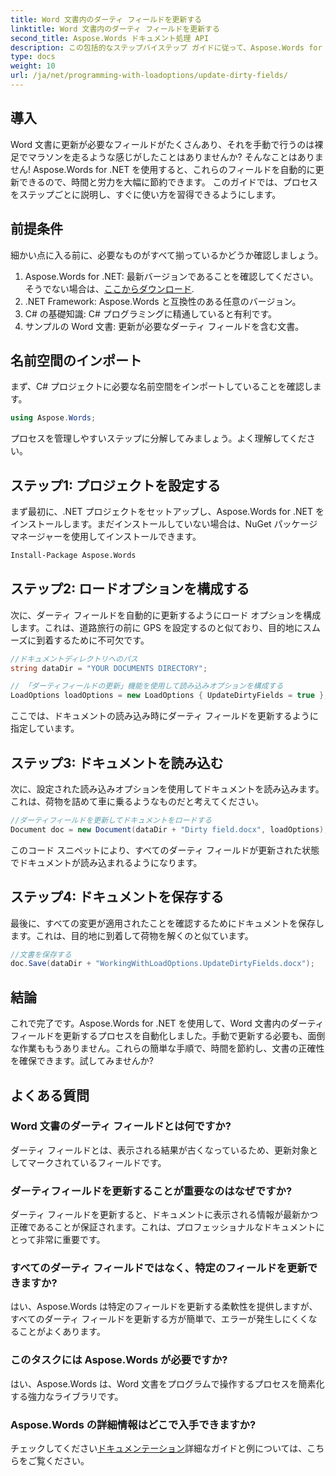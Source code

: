 ```yaml
---
title: Word 文書内のダーティ フィールドを更新する
linktitle: Word 文書内のダーティ フィールドを更新する
second_title: Aspose.Words ドキュメント処理 API
description: この包括的なステップバイステップ ガイドに従って、Aspose.Words for .NET を使用して Word 文書内のダーティ フィールドを簡単に更新します。
type: docs
weight: 10
url: /ja/net/programming-with-loadoptions/update-dirty-fields/
---
```


## 導入

Word 文書に更新が必要なフィールドがたくさんあり、それを手動で行うのは裸足でマラソンを走るような感じがしたことはありませんか? そんなことはありません! Aspose.Words for .NET を使用すると、これらのフィールドを自動的に更新できるので、時間と労力を大幅に節約できます。 このガイドでは、プロセスをステップごとに説明し、すぐに使い方を習得できるようにします。

## 前提条件

細かい点に入る前に、必要なものがすべて揃っているかどうか確認しましょう。

1.  Aspose.Words for .NET: 最新バージョンであることを確認してください。そうでない場合は、[ここからダウンロード](https://releases.aspose.com/words/net/).
2. .NET Framework: Aspose.Words と互換性のある任意のバージョン。
3. C# の基礎知識: C# プログラミングに精通していると有利です。
4. サンプルの Word 文書: 更新が必要なダーティ フィールドを含む文書。

## 名前空間のインポート

まず、C# プロジェクトに必要な名前空間をインポートしていることを確認します。

```csharp
using Aspose.Words;
```

プロセスを管理しやすいステップに分解してみましょう。よく理解してください。

## ステップ1: プロジェクトを設定する

まず最初に、.NET プロジェクトをセットアップし、Aspose.Words for .NET をインストールします。まだインストールしていない場合は、NuGet パッケージ マネージャーを使用してインストールできます。

```bash
Install-Package Aspose.Words
```

## ステップ2: ロードオプションを構成する

次に、ダーティ フィールドを自動的に更新するようにロード オプションを構成します。これは、道路旅行の前に GPS を設定するのと似ており、目的地にスムーズに到着するために不可欠です。

```csharp
//ドキュメントディレクトリへのパス
string dataDir = "YOUR DOCUMENTS DIRECTORY";

// 「ダーティフィールドの更新」機能を使用して読み込みオプションを構成する
LoadOptions loadOptions = new LoadOptions { UpdateDirtyFields = true };
```

ここでは、ドキュメントの読み込み時にダーティ フィールドを更新するように指定しています。

## ステップ3: ドキュメントを読み込む

次に、設定された読み込みオプションを使用してドキュメントを読み込みます。これは、荷物を詰めて車に乗るようなものだと考えてください。

```csharp
//ダーティフィールドを更新してドキュメントをロードする
Document doc = new Document(dataDir + "Dirty field.docx", loadOptions);
```

このコード スニペットにより、すべてのダーティ フィールドが更新された状態でドキュメントが読み込まれるようになります。

## ステップ4: ドキュメントを保存する

最後に、すべての変更が適用されたことを確認するためにドキュメントを保存します。これは、目的地に到着して荷物を解くのと似ています。

```csharp
//文書を保存する
doc.Save(dataDir + "WorkingWithLoadOptions.UpdateDirtyFields.docx");
```

## 結論

これで完了です。Aspose.Words for .NET を使用して、Word 文書内のダーティ フィールドを更新するプロセスを自動化しました。手動で更新する必要も、面倒な作業ももうありません。これらの簡単な手順で、時間を節約し、文書の正確性を確保できます。試してみませんか?

## よくある質問

### Word 文書のダーティ フィールドとは何ですか?
ダーティ フィールドとは、表示される結果が古くなっているため、更新対象としてマークされているフィールドです。

### ダーティフィールドを更新することが重要なのはなぜですか?
ダーティ フィールドを更新すると、ドキュメントに表示される情報が最新かつ正確であることが保証されます。これは、プロフェッショナルなドキュメントにとって非常に重要です。

### すべてのダーティ フィールドではなく、特定のフィールドを更新できますか?
はい、Aspose.Words は特定のフィールドを更新する柔軟性を提供しますが、すべてのダーティ フィールドを更新する方が簡単で、エラーが発生しにくくなることがよくあります。

### このタスクには Aspose.Words が必要ですか?
はい、Aspose.Words は、Word 文書をプログラムで操作するプロセスを簡素化する強力なライブラリです。

### Aspose.Words の詳細情報はどこで入手できますか?
チェックしてください[ドキュメンテーション](https://reference.aspose.com/words/net/)詳細なガイドと例については、こちらをご覧ください。
